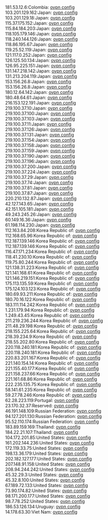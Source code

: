 181.53.12.6:Colombia: [ovpn config](vpn/181_53_12_6.ovpn)  
103.201.129.162:Japan: [ovpn config](vpn/103_201_129_162.ovpn)  
103.201.129.18:Japan: [ovpn config](vpn/103_201_129_18.ovpn)  
115.37.175.152:Japan: [ovpn config](vpn/115_37_175_152.ovpn)  
115.84.184.203:Japan: [ovpn config](vpn/115_84_184_203.ovpn)  
118.105.179.146:Japan: [ovpn config](vpn/118_105_179_146.ovpn)  
118.240.144.126:Japan: [ovpn config](vpn/118_240_144_126.ovpn)  
118.86.195.67:Japan: [ovpn config](vpn/118_86_195_67.ovpn)  
119.25.52.119:Japan: [ovpn config](vpn/119_25_52_119.ovpn)  
121.117.0.252:Japan: [ovpn config](vpn/121_117_0_252.ovpn)  
126.125.50.134:Japan: [ovpn config](vpn/126_125_50_134.ovpn)  
126.95.225.151:Japan: [ovpn config](vpn/126_95_225_151.ovpn)  
131.147.218.142:Japan: [ovpn config](vpn/131_147_218_142.ovpn)  
131.213.204.119:Japan: [ovpn config](vpn/131_213_204_119.ovpn)  
153.156.26.8:Japan: [ovpn config](vpn/153_156_26_8.ovpn)  
153.156.26.8:Japan: [ovpn config](vpn/153_156_26_8.ovpn)  
180.12.64.142:Japan: [ovpn config](vpn/180_12_64_142.ovpn)  
180.48.64.61:Japan: [ovpn config](vpn/180_48_64_61.ovpn)  
216.153.122.191:Japan: [ovpn config](vpn/216_153_122_191.ovpn)  
219.100.37.10:Japan: [ovpn config](vpn/219_100_37_10.ovpn)  
219.100.37.100:Japan: [ovpn config](vpn/219_100_37_100.ovpn)  
219.100.37.103:Japan: [ovpn config](vpn/219_100_37_103.ovpn)  
219.100.37.11:Japan: [ovpn config](vpn/219_100_37_11.ovpn)  
219.100.37.126:Japan: [ovpn config](vpn/219_100_37_126.ovpn)  
219.100.37.131:Japan: [ovpn config](vpn/219_100_37_131.ovpn)  
219.100.37.154:Japan: [ovpn config](vpn/219_100_37_154.ovpn)  
219.100.37.158:Japan: [ovpn config](vpn/219_100_37_158.ovpn)  
219.100.37.159:Japan: [ovpn config](vpn/219_100_37_159.ovpn)  
219.100.37.190:Japan: [ovpn config](vpn/219_100_37_190.ovpn)  
219.100.37.196:Japan: [ovpn config](vpn/219_100_37_196.ovpn)  
219.100.37.200:Japan: [ovpn config](vpn/219_100_37_200.ovpn)  
219.100.37.224:Japan: [ovpn config](vpn/219_100_37_224.ovpn)  
219.100.37.29:Japan: [ovpn config](vpn/219_100_37_29.ovpn)  
219.100.37.74:Japan: [ovpn config](vpn/219_100_37_74.ovpn)  
219.100.37.81:Japan: [ovpn config](vpn/219_100_37_81.ovpn)  
219.100.37.87:Japan: [ovpn config](vpn/219_100_37_87.ovpn)  
220.210.132.87:Japan: [ovpn config](vpn/220_210_132_87.ovpn)  
42.127.143.65:Japan: [ovpn config](vpn/42_127_143_65.ovpn)  
42.151.105.181:Japan: [ovpn config](vpn/42_151_105_181.ovpn)  
49.243.245.26:Japan: [ovpn config](vpn/49_243_245_26.ovpn)  
60.149.16.36:Japan: [ovpn config](vpn/60_149_16_36.ovpn)  
61.198.114.230:Japan: [ovpn config](vpn/61_198_114_230.ovpn)  
112.163.84.208:Korea Republic of: [ovpn config](vpn/112_163_84_208.ovpn)  
112.168.65.96:Korea Republic of: [ovpn config](vpn/112_168_65_96.ovpn)  
112.187.139.146:Korea Republic of: [ovpn config](vpn/112_187_139_146.ovpn)  
112.187.139.146:Korea Republic of: [ovpn config](vpn/112_187_139_146.ovpn)  
116.47.171.234:Korea Republic of: [ovpn config](vpn/116_47_171_234.ovpn)  
118.41.230.10:Korea Republic of: [ovpn config](vpn/118_41_230_10.ovpn)  
119.75.80.244:Korea Republic of: [ovpn config](vpn/119_75_80_244.ovpn)  
121.138.31.223:Korea Republic of: [ovpn config](vpn/121_138_31_223.ovpn)  
121.141.168.61:Korea Republic of: [ovpn config](vpn/121_141_168_61.ovpn)  
121.146.219.151:Korea Republic of: [ovpn config](vpn/121_146_219_151.ovpn)  
175.113.135.59:Korea Republic of: [ovpn config](vpn/175_113_135_59.ovpn)  
175.124.103.123:Korea Republic of: [ovpn config](vpn/175_124_103_123.ovpn)  
180.69.93.211:Korea Republic of: [ovpn config](vpn/180_69_93_211.ovpn)  
180.70.16.122:Korea Republic of: [ovpn config](vpn/180_70_16_122.ovpn)  
183.111.114.242:Korea Republic of: [ovpn config](vpn/183_111_114_242.ovpn)  
1.231.179.94:Korea Republic of: [ovpn config](vpn/1_231_179_94.ovpn)  
1.249.43.45:Korea Republic of: [ovpn config](vpn/1_249_43_45.ovpn)  
211.219.236.244:Korea Republic of: [ovpn config](vpn/211_219_236_244.ovpn)  
211.48.29.198:Korea Republic of: [ovpn config](vpn/211_48_29_198.ovpn)  
218.155.225.64:Korea Republic of: [ovpn config](vpn/218_155_225_64.ovpn)  
218.39.234.9:Korea Republic of: [ovpn config](vpn/218_39_234_9.ovpn)  
218.55.202.80:Korea Republic of: [ovpn config](vpn/218_55_202_80.ovpn)  
220.118.240.181:Korea Republic of: [ovpn config](vpn/220_118_240_181.ovpn)  
220.118.240.181:Korea Republic of: [ovpn config](vpn/220_118_240_181.ovpn)  
220.83.201.167:Korea Republic of: [ovpn config](vpn/220_83_201_167.ovpn)  
221.140.154.14:Korea Republic of: [ovpn config](vpn/221_140_154_14.ovpn)  
221.155.40.177:Korea Republic of: [ovpn config](vpn/221_155_40_177.ovpn)  
221.158.237.66:Korea Republic of: [ovpn config](vpn/221_158_237_66.ovpn)  
221.161.68.86:Korea Republic of: [ovpn config](vpn/221_161_68_86.ovpn)  
222.235.135.75:Korea Republic of: [ovpn config](vpn/222_235_135_75.ovpn)  
58.141.61.235:Korea Republic of: [ovpn config](vpn/58_141_61_235.ovpn)  
59.27.78.246:Korea Republic of: [ovpn config](vpn/59_27_78_246.ovpn)  
62.28.223.119:Portugal: [ovpn config](vpn/62_28_223_119.ovpn)  
23.170.32.37:Reserved: [ovpn config](vpn/23_170_32_37.ovpn)  
46.191.148.109:Russian Federation: [ovpn config](vpn/46_191_148_109.ovpn)  
94.127.201.130:Russian Federation: [ovpn config](vpn/94_127_201_130.ovpn)  
95.52.110.174:Russian Federation: [ovpn config](vpn/95_52_110_174.ovpn)  
183.89.159.169:Thailand: [ovpn config](vpn/183_89_159_169.ovpn)  
184.22.21.107:Thailand: [ovpn config](vpn/184_22_21_107.ovpn)  
104.172.201.85:United States: [ovpn config](vpn/104_172_201_85.ovpn)  
161.202.144.236:United States: [ovpn config](vpn/161_202_144_236.ovpn)  
172.119.33.75:United States: [ovpn config](vpn/172_119_33_75.ovpn)  
198.13.36.179:United States: [ovpn config](vpn/198_13_36_179.ovpn)  
202.182.127.177:United States: [ovpn config](vpn/202_182_127_177.ovpn)  
207.148.91.158:United States: [ovpn config](vpn/207_148_91_158.ovpn)  
208.94.244.242:United States: [ovpn config](vpn/208_94_244_242.ovpn)  
45.32.29.3:United States: [ovpn config](vpn/45_32_29_3.ovpn)  
45.32.8.100:United States: [ovpn config](vpn/45_32_8_100.ovpn)  
67.189.72.133:United States: [ovpn config](vpn/67_189_72_133.ovpn)  
73.90.174.82:United States: [ovpn config](vpn/73_90_174_82.ovpn)  
98.171.200.177:United States: [ovpn config](vpn/98_171_200_177.ovpn)  
98.7.78.252:United States: [ovpn config](vpn/98_7_78_252.ovpn)  
186.53.126.134:Uruguay: [ovpn config](vpn/186_53_126_134.ovpn)  
14.178.63.30:Viet Nam: [ovpn config](vpn/14_178_63_30.ovpn)  
